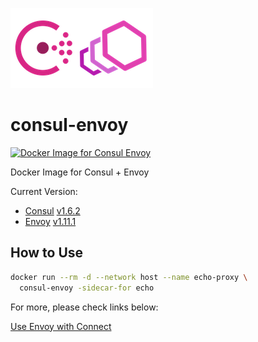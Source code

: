 ![Consul Envoy Icon](https://github.com/VitoVan/consul-envoy/raw/master/iconfile.png)

# consul-envoy

[![Docker Image for Consul Envoy](https://img.shields.io/docker/cloud/build/vitovan/consul-envoy)](https://hub.docker.com/r/vitovan/consul-envoy)

Docker Image for Consul + Envoy

Current Version:

- [Consul](https://www.consul.io/) [v1.6.2](https://hub.docker.com/layers/consul/library/consul/1.6.2/images/sha256-6ba4bfe1449ad8ac5a76cb29b6c3ff54489477a23786afb61ae30fb3b1ac0ae9)
- [Envoy](https://www.envoyproxy.io/) [v1.11.1](https://hub.docker.com/layers/envoyproxy/envoy/v1.11.1/images/sha256-9ef9c4fd6189fdb903929dc5aa0492a51d6783777de65e567382ac7d9a28106b)

## How to Use

```bash
docker run --rm -d --network host --name echo-proxy \
  consul-envoy -sidecar-for echo
```

For more, please check links below:

[Use Envoy with Connect](https://learn.hashicorp.com/consul/developer-mesh/connect-envoy)
